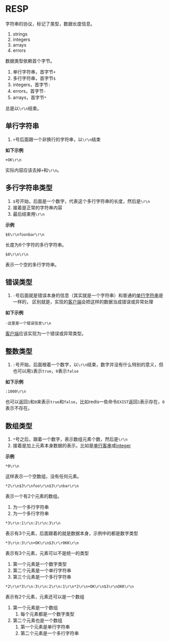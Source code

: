 # RESP

字符串的协议，标记了类型，数据长度信息。

1. strings
2. integers
3. arrays
4. errors

数据类型依赖首个字节。

1. 单行字符串，首字节`+`
2. 多行字符串，首字节`$`
3. integers，首字节`:`
4. errors，首字节`-`
5. arrays，首字节`*`

总是以`\r\n`结束。

## 单行字符串

1. `+`号后面跟一个非换行的字符串，以`\r\n`结束

**如下示例**

```
+OK\r\n
```

实际内容应该去掉`+`和`\r\n`。

## 多行字符串类型

1. `$`号开始，后面是一个数字，代表这个多行字符串的长度，然后是`\r\n`
2. 接着是正常的字符串内容
3. 最后结束用`\r\n`

**示例**

```
$6\r\nfoonbar\r\n
```

长度为6个字符的多行字符串。

```
$0\r\n\r\n
```

表示一个空的多行字符串。

## 错误类型

1. `-`号后面就是错误本身的信息（其实就是一个字符串）和普通的[单行字符串](#单行字符串)是一样的，
区别就是，实现的<ins>客户端</ins>会把这样的数据当成错误或异常处理

**如下示例**

```
-这里是一个错误信息\r\n
```

<ins>客户端</ins>应该实现为一个错误或异常类型。

## 整数类型

1. `:`号开始，后面根着一个数字，以`\r\n`结束，数字并没有什么特别的意义，但也可以用`1`表示`true`，`0`表示`false`

**如下示例**

```
:1000\r\n
```

也可以返回`1`和`0`来表示`true`和`false`，比如redis一些命令`EXIST`返回`1`表示存在，`0`表示不存在。

## 数组类型

1. `*`号之后，跟着一个数字，表示数组元素个数，然后是`\r\n`
2. 接着是加上元素本身数据的表示，比如是[单行客串](#单行字符串)或[integer](#整数类型)

**示例**

```
*0\r\n
```

这样表示一个空数组，没有任何元素。

```
*2\r\n$3\r\nfoo\r\n$3\r\nbar\r\n
```

表示一个有2个元素的数组。

1. 为一个多行字符串
2. 为一个多行字符串

```
*3\r\n:1\r\n:2\r\n:3\r\n
```

表示有3个元素，后面跟着的就是数据本身，示例中的都是数字类型


```
*3\r\n:3\r\n+OK\r\n$3\r\rOKK\r\n
```

表示有3个元素，元素可以不是统一的类型

1. 第一个元素是一个数字类型
2. 第二个元素是一个单行字符串
3. 第三个元素是一个多行字符串


```
*2\r\n*3\r\n:3\r\n:2\r\n:1\r\n*2\r\n+OK\r\n$3\r\nOKK\r\n
```

表示有2个元素，元素还可以是一个数组

1. 第一个元素是一个数组
    1. 每个元素都是一个数字类型
2. 第二个元素也是一个数组
    1. 第一个元素是单行字符串
    2. 第二个元素是一个多行字符串


